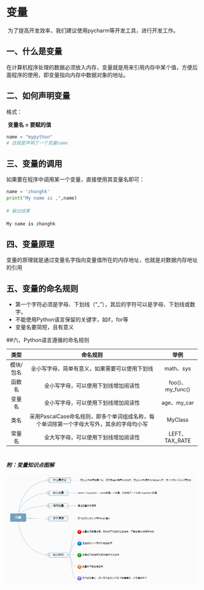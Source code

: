 # 变量

​	为了提高开发效率，我们建议使用pycharm等开发工具，进行开发工作。

## 一、什么是变量

​	在计算机程序处理的数据必须放入内存，变量就是用来引用内存中某个值，方便后面程序的使用，即变量指向内存中数据对象的地址。



## 二、如何声明变量

格式：

​	**变量名 = 要赋的值**

```python
name = "mypython"
# 这就是声明了一个变量name
```



## 三、变量的调用

如果要在程序中调用某一个变量，直接使用其变量名即可：

```python
name = 'zhanghk'
print("My name is ,",name)

# 输出结果

My name is zhanghk
```



## 四、变量原理

​	变量的原理就是通过变量名字指向变量值所在的内存地址，也就是对数据内存地址的引用



## 五、变量的命名规则

* 第一个字符必须是字母、下划线（“_”），其后的字符可以是字母、下划线或数字。
* 不能使用Python语言保留的关键字，如if，for等
* 变量名要简短，且有意义





##六、Python语言遵循的命名规则



| **类型** |                   命名规则                   |       举例        |
| :----: | :--------------------------------------: | :-------------: |
| 模块/包名  |         全小写字母，简单有意义，如果需要可以使用下划线          |    math、sys     |
|  函数名   |            全小写字母，可以使用下划线增加阅读性            | foo()、my_func() |
|  变量名   |            全小写字母，可以使用下划线增加阅读性            |   age、my_car    |
|   类名   | 采用PascalCase命名规则，即多个单词组成名称，每个单词除第一个字母大写外，其余的字母均小写 |     MyClass     |
|  常量名   |            全大写字母，可以使用下划线增加阅读性            |  LEFT、TAX_RATE  |



# 

***附：变量知识点图解***

**![变量](./images/变量.png)**